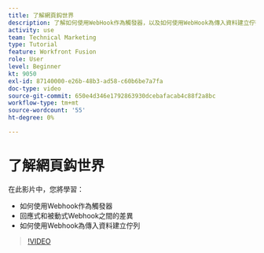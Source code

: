 ```yaml
---
title: 了解網頁鈎世界
description: 了解如何使用WebHook作為觸發器，以及如何使用WebHook為傳入資料建立佇列，全部位於 [!DNL Adobe Workfront Fusion].
activity: use
team: Technical Marketing
type: Tutorial
feature: Workfront Fusion
role: User
level: Beginner
kt: 9050
exl-id: 87140000-e26b-48b3-ad58-c60b6be7a7fa
doc-type: video
source-git-commit: 650e4d346e1792863930dcebafacab4c88f2a8bc
workflow-type: tm+mt
source-wordcount: '55'
ht-degree: 0%

---
```


# 了解網頁鈎世界

在此影片中，您將學習：

* 如何使用Webhook作為觸發器
* 回應式和被動式Webhook之間的差異
* 如何使用Webhook為傳入資料建立佇列

>[!VIDEO](https://video.tv.adobe.com/v/335291/?quality=12&learn=on)
